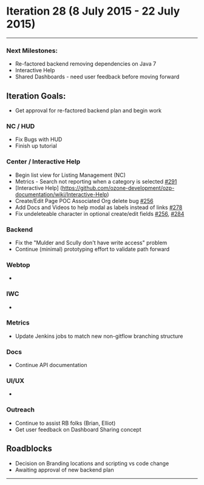 # Iteration 28 (8 July 2015 - 22 July 2015)

*** 
### Next Milestones:
* Re-factored backend removing dependencies on Java 7
* Interactive Help
* Shared Dashboards - need user feedback before moving forward


## Iteration Goals:
* Get approval for re-factored backend plan and begin work

### NC / HUD
* Fix Bugs with HUD
* Finish up tutorial

### Center / Interactive Help
* Begin list view for Listing Management (NC)
* Metrics - Search not reporting when a category is selected [#291](https://github.com/ozone-development/ozp-center/issues/291)
* [Interactive Help] (https://github.com/ozone-development/ozp-documentation/wiki/Interactive-Help)
* Create/Edit Page POC Associated Org delete bug [#256](https://github.com/ozone-development/ozp-center/issues/256)
* Add Docs and Videos to help modal as labels instead of links [#278](https://huboard.com/ozone-development/ozp-center#/issues/86301820)
* Fix undeleteable character in optional create/edit fields [#256](https://huboard.com/ozone-development/ozp-center/issues/256), [#284](https://huboard.com/ozone-development/ozp-center/issues/284)

### Backend
* Fix the "Mulder and Scully don't have write access" problem
* Continue (minimal) prototyping effort to validate path forward

### Webtop
* 
 
### IWC
*

### Metrics
* Update Jenkins jobs to match new non-gitflow branching structure

### Docs
* Continue API documentation

### UI/UX
* 

### Outreach
* Continue to assist RB folks (Brian, Elliot)
* Get user feedback on Dashboard Sharing concept

## Roadblocks
* Decision on Branding locations and scripting vs code change
* Awaiting approval of new backend plan

***